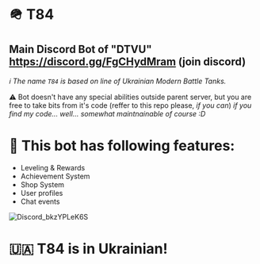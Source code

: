 # 🪖 T84
## Main Discord Bot of "DTVU" https://discord.gg/FgCHydMram (join discord)
*ℹ️ The name `T84` is based on line of Ukrainian Modern Battle Tanks.*

⚠️ Bot doesn't have any special abilities outside parent server, but you are free to take bits from it's code (reffer to this repo please, *if you can*)
*if you find my code... well... somewhat maintnainable of course :D*

# 🚀 This bot has following features:
- Leveling & Rewards
- Achievement System
- Shop System
- User profiles
- Chat events

![Discord_bkzYPLeK6S](https://user-images.githubusercontent.com/49173264/203198328-5a5f2411-e10c-4526-8a9c-2be8a743fa4f.png)

# 🇺🇦 T84 is in Ukrainian!
